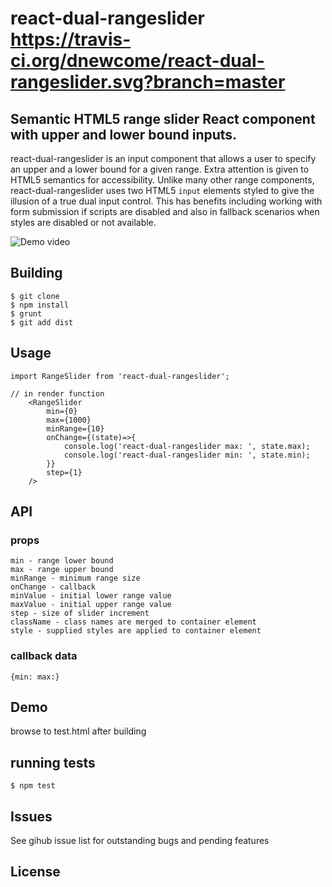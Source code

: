 # react-dual-rangeslider https://travis-ci.org/dnewcome/react-dual-rangeslider.svg?branch=master 

## Semantic HTML5 range slider React component with upper and lower bound inputs.

react-dual-rangeslider is an input component that allows a user to specify an upper and a lower bound for a given range.
Extra attention is given to HTML5 semantics for accessibility. Unlike many other range components, react-dual-rangeslider uses
two HTML5 `input` elements styled to give the illusion of a true dual input control. This has benefits including working
with form submission if scripts are disabled and also in fallback scenarios when styles are disabled or not available.

![Demo video](/assets/demo.gif?raw=true)

## Building 

```
$ git clone
$ npm install
$ grunt 
$ git add dist
```

## Usage

```
import RangeSlider from 'react-dual-rangeslider';

// in render function
    <RangeSlider
        min={0}
        max={1000}
        minRange={10}
        onChange={(state)=>{
            console.log('react-dual-rangeslider max: ', state.max);
            console.log('react-dual-rangeslider min: ', state.min);
        }}
        step={1}
    />
```

## API

### props

```
min - range lower bound 
max - range upper bound 
minRange - minimum range size
onChange - callback
minValue - initial lower range value 
maxValue - initial upper range value
step - size of slider increment
className - class names are merged to container element
style - supplied styles are applied to container element
```

### callback data

```
{min: max:}
```

## Demo

browse to test.html after building

## running tests

```
$ npm test
```

## Issues

See gihub issue list for outstanding bugs and pending features

## License
